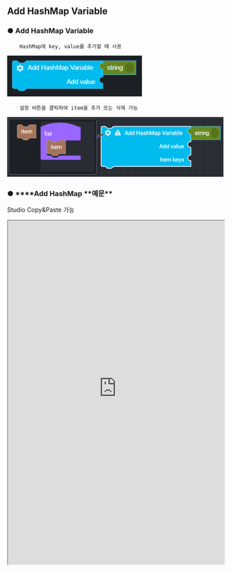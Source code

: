 ## Add HashMap Variable

### ● Add HashMap Variable

        HashMap에 key, value를 추가할 때 사용

![](../../img/assets/image%20%2812%29.png)

        설정 버튼을 클릭하여 item을 추가 또는 삭제 가능

![](../../img/assets/image%20%28185%29.png)

### ● \***\*Add HashMap **예문\*\*
<p class='comment'>Studio Copy&Paste 가능</p>
<iframe
    src="https://d1sxhpvag16wqc.cloudfront.net/v3.1.0/hashmap/add_hashmap"
    width="100%"
    height="800px"
    allow=""
    sandbox="allow-scripts allow-same-origin" />
<div class="display-pdf">
    <p><img src="../../img/assets/add_hashmap_example_1.png" alt="" /></p>
    <p><img src="../../img/assets/add_hashmap_example_2.png" alt="" /></p>
</div>

### ● \***\*Add HashMap **결과\*\*

```text
{
  "result": {
    "mainKey": {
      "main": {
        "originKey": "originVal",
        "indepthKey": "indepthVal"
      }
    },
    "subKey": {
      "sub": {
        "getKey": "getVal"
      }
    }
  }
}
```
